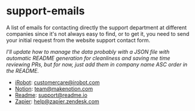 # support-emails

A list of emails for contacting directly the support department at different companies since it's not always easy to find, or to get it, you need to send your initial request from the website support contact form.

_I'll update how to manage the data probably with a JSON file with automatic README generation for cleanliness and saving me time reviewing PRs, but for now, just add them in company name ASC order in the README._

- [iRobot](https://www.irobot.com): [customercare@irobot.com](mailto:customercare@irobot.com)
- [Notion](https://www.notion.so): [team@makenotion.com](mailto:team@makenotion.com)
- [Readme](https://readme.com): [support@readme.io](mailto:support@readme.io)
- [Zapier](https://zapier.com): [help@zapier.zendesk.com](mailto:help@zapier.zendesk.com)
